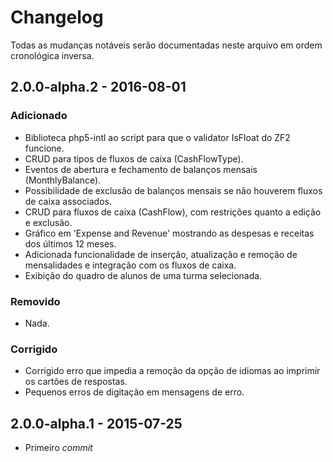 # Changelog

Todas as mudanças notáveis serão documentadas neste arquivo em ordem cronológica inversa.

## 2.0.0-alpha.2 - 2016-08-01

### Adicionado
- Biblioteca php5-intl ao script para que o validator IsFloat do ZF2 funcione.
- CRUD para tipos de fluxos de caixa (CashFlowType).
- Eventos de abertura e fechamento de balanços mensais (MonthlyBalance).
- Possibilidade de exclusão de balanços mensais se não houverem fluxos de caixa associados.
- CRUD para fluxos de caixa (CashFlow), com restrições quanto a edição e exclusão.
- Gráfico em 'Expense and Revenue' mostrando as despesas e receitas dos últimos 12 meses.
- Adicionada funcionalidade de inserção, atualização e remoção de mensalidades e integração com os fluxos de caixa.
- Exibição do quadro de alunos de uma turma selecionada.

### Removido
- Nada.

### Corrigido
- Corrigido erro que impedia a remoção da opção de idiomas ao imprimir os cartões de respostas.
- Pequenos erros de digitação em mensagens de erro.

## 2.0.0-alpha.1 - 2015-07-25
- Primeiro *commit*
